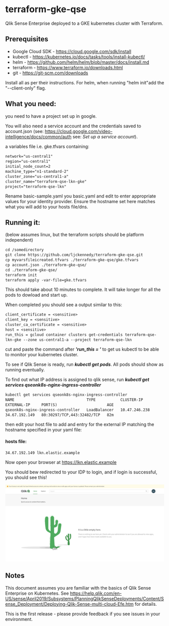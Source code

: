 # terraform-gke-qse
Qlik Sense Enterprise deployed to a GKE kubernetes cluster with Terraform.

## Prerequisites
- Google Cloud SDK - https://cloud.google.com/sdk/install
- kubectl - https://kubernetes.io/docs/tasks/tools/install-kubectl/
- helm - https://github.com/helm/helm/blob/master/docs/install.md
- terraform - https://www.terraform.io/downloads.html
- git - https://git-scm.com/downloads

  
 Install all as per their instructions.  For helm, when running "helm init"add the "--client-only" flag.


## What you need:

you need to have a project set up in google. 

You will also need a service account and the credentials saved to  account.json (see: https://cloud.google.com/video-intelligence/docs/common/auth see: _Set up a service account_).


a variables file i.e. gke.tfvars containing:

```
network="us-central1"
region="us-central1"
initial_node_count=2
machine_type="n1-standard-2"
cluster_zone="us-central1-a"
cluster_name="terraform-qse-lkn-gke"
project="terraform-qse-lkn"
```
Rename basic-sample.yaml you basic.yaml  and edit to enter appropriate values for your identity provider.  Ensure the hostname set here matches what you will add to your hosts file/dns.

## Running it:

(below assumes linux, but the terraform scripts should be platform independent)
```
cd /somedirectory
git clone https://github.com/ljckennedy/terraform-gke-qse.git
cp myvarsfileicreated.tfvars ./terraform-gke-qse/gke.tfvars
cp account.json ./terraform-gke-qse/
cd ./terraform-gke-qse/
terraform init
terraform apply -var-file=gke.tfvars
```

This should take about 10 minutes to complete.  It will take longer for all the pods to dowload and start up.  

When completed you should see a output similar to this:
```
client_certificate = <sensitive>
client_key = <sensitive>
cluster_ca_certificate = <sensitive>
host = <sensitive>
run_this = gcloud container clusters get-credentials terraform-qse-lkn-gke --zone us-central1-a --project terraform-qse-lkn
```

cut and paste the command after _**'run_this = '**_ to get us kubectl to be able to monitor your kubernetes cluster.

To see if Qlik Sense is ready, run _**kubectl get pods**_.  All pods should show as running eventually.

To find out what IP address is assigned to qlik sense, run  _**kubectl get services qseonk8s-nginx-ingress-controller**_  

```
kubectl get services qseonk8s-nginx-ingress-controller
NAME                                TYPE           CLUSTER-IP      EXTERNAL-IP     PORT(S)                      AGE
qseonk8s-nginx-ingress-controller   LoadBalancer   10.47.246.238   34.67.192.149   80:30297/TCP,443:32482/TCP   82m
```

then edit your host file to add and entry for the external IP matching the hostname specified in your yaml file:
#### hosts file:
```
34.67.192.149 lkn.elastic.example
```

Now open your browser at https://lkn.elastic.example 

You should bew redirected to your IDP to login, and if login is successful, you should see this!

![alt text](https://github.com/ljckennedy/terraform-gke-qse/raw/master/image.png "QSE on K8S")



## Notes
This document assumes you are familiar with the basics of Qlik Sense Enterprise on Kubernetes.  See https://help.qlik.com/en-US/sense/April2019/Subsystems/PlanningQlikSenseDeployments/Content/Sense_Deployment/Deploying-Qlik-Sense-multi-cloud-Efe.htm for details.


This is the first release  - please provide feedback if you see issues in your environment.  
